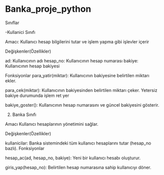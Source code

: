 # Banka_proje_python

Sınıflar

-Kullanici Sınıfı

Amacı:
Kullanıcı hesap bilgilerini tutar ve işlem yapma gibi işlevler içerir

Değişkenler(Özellikler)

ad: Kullanıcının adı
hesap_no: Kullanıcının hesap numarası
bakiye: Kullanıcının hesap bakiyesi

Fonksiyonlar
para_yatir(miktar): Kullanıcının bakiyesine belirtilen miktarı ekler.

para_cek(miktar): Kullanıcının bakiyesinden belirtilen miktarı çeker. Yetersiz bakiye durumunda işlem ret yer

bakiye_goster(): Kullanıcının hesap numarasını ve güncel bakiyesini gösterir.

2. Banka Sınıfı

Amacı
Kullanıcı hesaplarının yönetimini sağlar.

Değişkenler(Özellikler)

kullanicilar: Banka sistemindeki tüm kullanıcı hesaplarını tutar (hesap_no bazlı).
Fonksiyonlar

hesap_ac(ad, hesap_no, bakiye): Yeni bir kullanıcı hesabı oluşturur.

giris_yap(hesap_no): Belirtilen hesap numarasına sahip kullanıcıyı döner.
